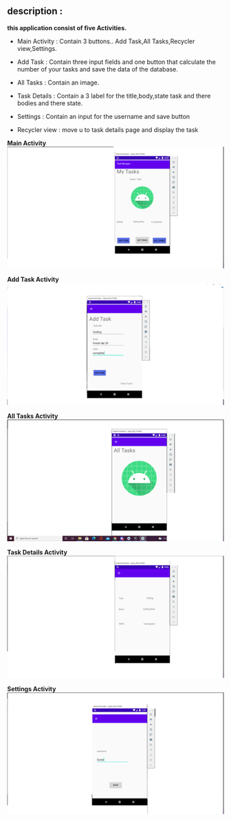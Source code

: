 ## description :

**this application consist of five Activities.**
  - Main Activity : Contain 3 buttons.. Add Task,All Tasks,Recycler view,Settings.
  - Add Task : Contain three input fields and one button that calculate the number of your tasks and save the data of the database.
  - All Tasks : Contain an image.
  - Task Details : Contain a 3 label for the title,body,state task and there bodies and there state.
  - Settings : Contain an input for the username and save button
    

  - Recycler view : move u to task details page and display the task


**Main Activity**
![image description](screenshots/andHome.png)

**Add Task Activity**
![image description](screenshots/addTask2.png)

**All Tasks Activity**
![image description](screenshots/and3.png)

**Task Details Activity**
![image description](screenshots/andDetails.png)

**Settings Activity**
![image description](screenshots/and33.png)
